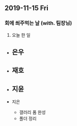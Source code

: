 ## 2019-11-15 Fri
### 회에 쐬주먹는 날 (with. 팀장님)

1. 오늘 한 일
- 은우
  - 

- 재호
  - 

- 지윤
  - 

- 지은
  - 갤러리 폼 완성
  - 폴더 정리
